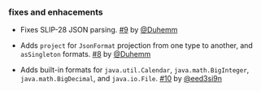 ### fixes and enhacements

- Fixes SLIP-28 JSON parsing. [#9][9] by [@Duhemm][@Duhemm]
- Adds `project` for `JsonFormat` projection from one type to another, and `asSingleton` formats. [#8][8] by [@Duhemm][@Duhemm]
- Adds built-in formats for `java.util.Calendar`, `java.math.BigInteger`, `java.math.BigDecimal`, and `java.io.File`. [#10][10] by [@eed3si9n][@eed3si9n]

  [8]: https://github.com/eed3si9n/sjson-new/pull/8
  [9]: https://github.com/eed3si9n/sjson-new/pull/9
  [10]: https://github.com/eed3si9n/sjson-new/pull/10
  [@eed3si9n]: https://github.com/eed3si9n
  [@dwijnand]: http://github.com/dwijnand
  [@Duhemm]: http://github.com/Duhemm

